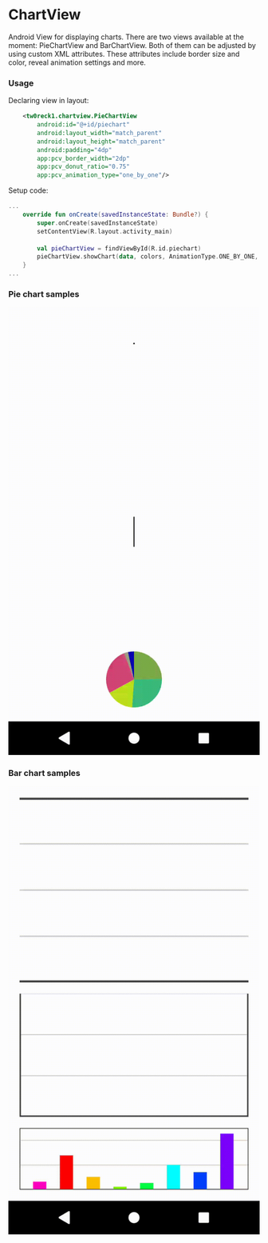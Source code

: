 # ChartView
Android View for displaying charts. There are two views available at the moment: PieChartView and BarChartView. Both of them can be adjusted by using custom XML attributes. These attributes include border size and color, reveal animation settings and more.
### Usage
Declaring view in layout:
```xml
    <tw0reck1.chartview.PieChartView
        android:id="@+id/piechart"
        android:layout_width="match_parent"
        android:layout_height="match_parent"
        android:padding="4dp"
        app:pcv_border_width="2dp"
        app:pcv_donut_ratio="0.75"
        app:pcv_animation_type="one_by_one"/>

```
Setup code:
```kotlin
...
    override fun onCreate(savedInstanceState: Bundle?) {
        super.onCreate(savedInstanceState)
        setContentView(R.layout.activity_main)

        val pieChartView = findViewById(R.id.piechart)
        pieChartView.showChart(data, colors, AnimationType.ONE_BY_ONE, 1500)
    }
...
```
### Pie chart samples
![PieSamples](pie_sample.gif)
### Bar chart samples
![BarSamples](bar_sample.gif)
